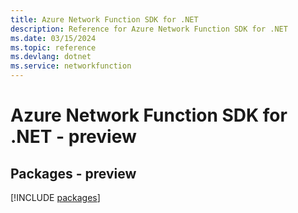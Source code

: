 ```yaml
---
title: Azure Network Function SDK for .NET
description: Reference for Azure Network Function SDK for .NET
ms.date: 03/15/2024
ms.topic: reference
ms.devlang: dotnet
ms.service: networkfunction
---
```

# Azure Network Function SDK for .NET - preview
## Packages - preview
[!INCLUDE [packages](network-function-index.md)]